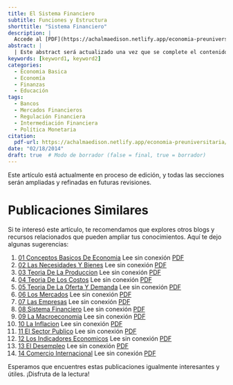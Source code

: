 ```yaml
---
title: El Sistema Financiero
subtitle: Funciones y Estructura
shorttitle: "Sistema Financiero"
description: |
  Accede al [PDF](https://achalmaedison.netlify.app/economia-preuniversitaria/2014-02-18-08-sistema-financiero/index.pdf) completo aquí.
abstract: |
  | Este abstract será actualizado una vez que se complete el contenido final del artículo.
keywords: [keyword1, keyword2]
categories:
  - Economia Basica
  - Economía  
  - Finanzas  
  - Educación
tags:
  - Bancos  
  - Mercados Financieros  
  - Regulación Financiera  
  - Intermediación Financiera  
  - Política Monetaria
citation:
  pdf-url: https://achalmaedison.netlify.app/economia-preuniversitaria/2014-02-18-08-sistema-financiero/index.pdf
date: "02/18/2014"
draft: true  # Modo de borrador (false = final, true = borrador)
---
```








Este artículo está actualmente en proceso de edición, y todas las secciones serán ampliadas y refinadas en futuras revisiones.


# Publicaciones Similares

Si te interesó este artículo, te recomendamos que explores otros blogs y recursos relacionados que pueden ampliar tus conocimientos. Aquí te dejo algunas sugerencias:


1. [01 Conceptos Basicos De Economia](https://achalmaedison.netlify.app/teching/economia-preuniversitaria/2014-01-01-01-conceptos-basicos-de-economia) Lee sin conexión [PDF](https://achalmaedison.netlify.app/teching/economia-preuniversitaria/2014-01-01-01-conceptos-basicos-de-economia/index.pdf)
2. [02 Las Necesidades Y Bienes](https://achalmaedison.netlify.app/teching/economia-preuniversitaria/2014-01-07-02-las-necesidades-y-bienes) Lee sin conexión [PDF](https://achalmaedison.netlify.app/teching/economia-preuniversitaria/2014-01-07-02-las-necesidades-y-bienes/index.pdf)
3. [03 Teoria De La Produccion](https://achalmaedison.netlify.app/teching/economia-preuniversitaria/2014-01-14-03-teoria-de-la-produccion) Lee sin conexión [PDF](https://achalmaedison.netlify.app/teching/economia-preuniversitaria/2014-01-14-03-teoria-de-la-produccion/index.pdf)
4. [04 Teoria De Los Costos](https://achalmaedison.netlify.app/teching/economia-preuniversitaria/2014-01-21-04-teoria-de-los-costos) Lee sin conexión [PDF](https://achalmaedison.netlify.app/teching/economia-preuniversitaria/2014-01-21-04-teoria-de-los-costos/index.pdf)
5. [05 Teoria De La Oferta Y Demanda](https://achalmaedison.netlify.app/teching/economia-preuniversitaria/2014-01-28-05-teoria-de-la-oferta-y-demanda) Lee sin conexión [PDF](https://achalmaedison.netlify.app/teching/economia-preuniversitaria/2014-01-28-05-teoria-de-la-oferta-y-demanda/index.pdf)
6. [06 Los Mercados](https://achalmaedison.netlify.app/teching/economia-preuniversitaria/2014-02-04-06-los-mercados) Lee sin conexión [PDF](https://achalmaedison.netlify.app/teching/economia-preuniversitaria/2014-02-04-06-los-mercados/index.pdf)
7. [07 Las Empresas](https://achalmaedison.netlify.app/teching/economia-preuniversitaria/2014-02-11-07-las-empresas) Lee sin conexión [PDF](https://achalmaedison.netlify.app/teching/economia-preuniversitaria/2014-02-11-07-las-empresas/index.pdf)
8. [08 Sistema Financiero](https://achalmaedison.netlify.app/teching/economia-preuniversitaria/2014-02-18-08-sistema-financiero) Lee sin conexión [PDF](https://achalmaedison.netlify.app/teching/economia-preuniversitaria/2014-02-18-08-sistema-financiero/index.pdf)
9. [09 La Macroeconomia](https://achalmaedison.netlify.app/teching/economia-preuniversitaria/2014-02-25-09-la-macroeconomia) Lee sin conexión [PDF](https://achalmaedison.netlify.app/teching/economia-preuniversitaria/2014-02-25-09-la-macroeconomia/index.pdf)
10. [10 La Inflacion](https://achalmaedison.netlify.app/teching/economia-preuniversitaria/2014-03-01-10-la-inflacion) Lee sin conexión [PDF](https://achalmaedison.netlify.app/teching/economia-preuniversitaria/2014-03-01-10-la-inflacion/index.pdf)
11. [11 El Sector Publico](https://achalmaedison.netlify.app/teching/economia-preuniversitaria/2014-03-08-11-el-sector-publico) Lee sin conexión [PDF](https://achalmaedison.netlify.app/teching/economia-preuniversitaria/2014-03-08-11-el-sector-publico/index.pdf)
12. [12 Los Indicadores Economicos](https://achalmaedison.netlify.app/teching/economia-preuniversitaria/2014-03-15-12-los-indicadores-economicos) Lee sin conexión [PDF](https://achalmaedison.netlify.app/teching/economia-preuniversitaria/2014-03-15-12-los-indicadores-economicos/index.pdf)
13. [13 El Desempleo](https://achalmaedison.netlify.app/teching/economia-preuniversitaria/2014-03-22-13-el-desempleo) Lee sin conexión [PDF](https://achalmaedison.netlify.app/teching/economia-preuniversitaria/2014-03-22-13-el-desempleo/index.pdf)
14. [14 Comercio Internacional](https://achalmaedison.netlify.app/teching/economia-preuniversitaria/2014-03-29-14-comercio-internacional) Lee sin conexión [PDF](https://achalmaedison.netlify.app/teching/economia-preuniversitaria/2014-03-29-14-comercio-internacional/index.pdf)


Esperamos que encuentres estas publicaciones igualmente interesantes y útiles. ¡Disfruta de la lectura!

